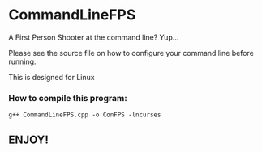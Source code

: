 # CommandLineFPS
A First Person Shooter at the command line? Yup...

Please see the source file on how to configure your command line before running.

This is designed for Linux

### How to compile this program: 
```g++ CommandLineFPS.cpp -o ConFPS -lncurses```

## ENJOY!
